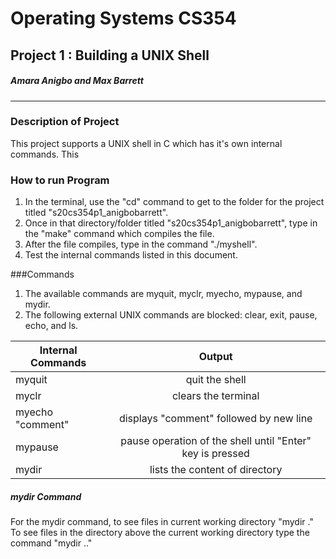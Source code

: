 # Operating Systems CS354 
## Project 1 : Building a UNIX Shell 
##### Amara Anigbo and Max Barrett 
-------------------------------------
### Description of Project 
This project supports a UNIX shell in C which has it's own internal commands. 
This 

### How to run Program 
1. In the terminal, use the "cd" command to get to the folder for the project titled "s20cs354p1_anigbobarrett".
2. Once in that directory/folder titled "s20cs354p1_anigbobarrett", type in the "make" command which compiles the file. 
3. After the file compiles, type in the command "./myshell". 
4. Test the internal commands listed in this document. 


###Commands 

1. The available commands are myquit, myclr, myecho, mypause, and mydir.
2. The following external UNIX commands are blocked: clear, exit, pause, echo, and ls. 

| Internal Commands     | Output                                                    | 
| ----------------------|:---------------------------------------------------------:| 
| myquit                | quit the shell                                            | 
| myclr                 | clears the terminal                                       |             
| myecho "comment"      | displays "comment" followed by new line                   |    
| mypause               | pause operation of the shell until "Enter" key is pressed | 
| mydir                 | lists the content of directory                            |  

##### mydir Command 

For the mydir command, to see files in current working directory "mydir ." To see files in the directory above the current working directory type the command 
"mydir .." 

